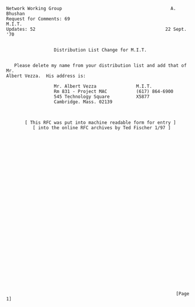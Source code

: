     Network Working Group                                         A. Bhushan
    Request for Comments: 69                                          M.I.T.
    Updates: 52                                                 22 Sept. '70


                      Distribution List Change for M.I.T.


       Please delete my name from your distribution list and add that of Mr.
    Albert Vezza.  His address is:

                      Mr. Albert Vezza               M.I.T.
                      Rm 831 - Project MAC           (617) 864-6900
                      545 Technology Square          X5877
                      Cambridge. Mass. 02139



           [ This RFC was put into machine readable form for entry ]
              [ into the online RFC archives by Ted Fischer 1/97 ]































                                                                    [Page 1]
